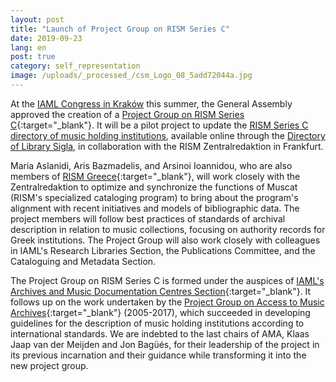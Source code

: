 ```yaml
---
layout: post
title: "Launch of Project Group on RISM Series C"
date: 2019-09-23
lang: en
post: true
category: self_representation
image: /uploads/_processed_/csm_Logo_08_5add72044a.jpg
---
```



At the [IAML Congress in Kraków](/publications/iaml-congresses/2019.html) this summer, the General Assembly approved the creation of a [Project Group on RISM Series C](https://www.iaml.info/project-group-rism-series-c){:target="_blank"}. It will be a pilot project to update the [RISM Series C directory of music holding institutions](/publications.html#c2620), available online through the [Directory of Library Sigla](/sigla.html), in collaboration with the RISM Zentralredaktion in Frankfurt.

Maria Aslanidi, Aris Bazmadelis, and Arsinoi Ioannidou, who are also members of [RISM Greece](/self_representation/2018/04/03/byzantine-music-archives-join-muscat.html){:target="_blank"}, will work closely with the Zentralredaktion to optimize and synchronize the functions of Muscat (RISM's specialized cataloging program) to bring about the program's alignment with recent initiatives and models of bibliographic data. The project members will follow best practices of standards of archival description in relation to music collections, focusing on authority records for Greek institutions. The Project Group will also work closely with colleagues in IAML's Research Libraries Section, the Publications Committee, and the Cataloguing and Metadata Section.

The Project Group on RISM Series C is formed under the auspices of [IAML's Archives and Music Documentation Centres Section](https://www.iaml.info/archives-and-music-documentation-centres){:target="_blank"}. It follows up on the work undertaken by the [Project Group on Access to Music Archives](https://www.iaml.info/project-group-access-music-archives){:target="_blank"} (2005-2017), which succeeded in developing guidelines for the description of music holding institutions according to international standards. We are indebted to the last chairs of AMA, Klaas Jaap van der Meijden and Jon Bagüés, for their leadership of the project in its previous incarnation and their guidance while transforming it into the new project group.



<script type="text/javascript">var switchTo5x=true;</script><script type="text/javascript" src="http://w.sharethis.com/button/buttons.js"></script><script type="text/javascript">stLight.options({publisher: "9b601438-1ce1-49d8-bfd7-9cff5df54c17", doNotHash: false, doNotCopy: false, hashAddressBar: false});</script>